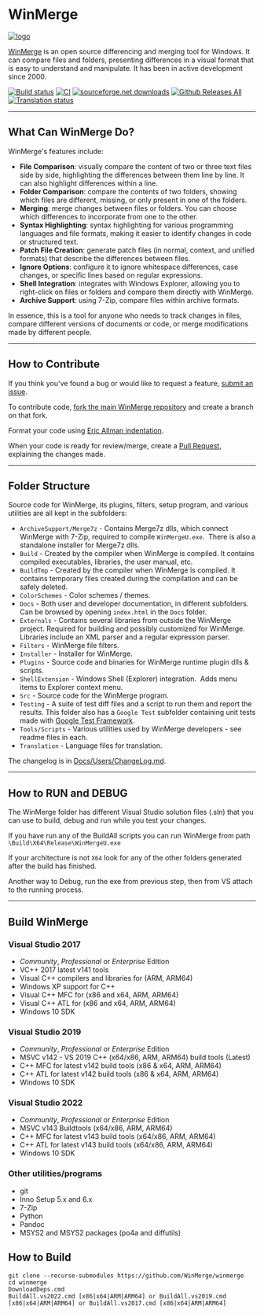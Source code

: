 # WinMerge

[![logo](Docs/Logos/WinMerge_logo_24bit.png)](https://github.com/WinMerge/winmerge)

[WinMerge](https://winmerge.org/) is an open source differencing and merging tool for Windows. It can compare files and folders, presenting differences in a visual format that is easy to understand and manipulate. It has been in active development since 2000.

[![Build status](https://ci.appveyor.com/api/projects/status/h3v3ap1kswi1tyyt?svg=true)](https://ci.appveyor.com/project/sdottaka/winmerge/build/artifacts)
[![CI](https://github.com/WinMerge/winmerge/workflows/CI/badge.svg)](https://github.com/WinMerge/winmerge/actions)
[![sourceforge.net downloads](https://img.shields.io/sourceforge/dt/winmerge)](https://sourceforge.net/projects/winmerge/files/)
[![Github Releases All](https://img.shields.io/github/downloads/winmerge/winmerge/total.svg)](https://github.com/WinMerge/winmerge/releases/latest)
[![Translation status](https://img.shields.io/badge/translations-38-green)](https://github.com/WinMerge/winmerge/blob/master/Translations/TranslationsStatus.md)

---

## What Can WinMerge Do?

WinMerge's features include:

- **File Comparison**: visually compare the content of two or three text files side by side, highlighting the differences between them line by line. It can also highlight differences within a line.
- **Folder Comparison**: compare the contents of two folders, showing which files are different, missing, or only present in one of the folders.
- **Merging**: merge changes between files or folders. You can choose which differences to incorporate from one to the other.
- **Syntax Highlighting**: syntax highlighting for various programming languages and file formats, making it easier to identify changes in code or structured text.
- **Patch File Creation**: generate patch files (in normal, context, and unified formats) that describe the differences between files.
- **Ignore Options**: configure it to ignore whitespace differences, case changes, or specific lines based on regular expressions.
- **Shell Integration**: integrates with Windows Explorer, allowing you to right-click on files or folders and compare them directly with WinMerge.
- **Archive Support**: using 7-Zip, compare files within archive formats.

In essence, this is a tool for anyone who needs to track changes in files, compare different versions of documents or code, or merge modifications made by different people.

---

## How to Contribute

If you think you've found a bug or would like to request a feature, [submit an issue](https://github.com/WinMerge/winmerge/issues).

To contribute code, [fork the main WinMerge repository](https://github.com/WinMerge/winmerge/fork) and create a branch on that fork.

Format your code using [Eric Allman indentation](https://en.wikipedia.org/wiki/Indentation_style#Allman_style).

When your code is ready for review/merge, create a [Pull Request](https://github.com/WinMerge/winmerge/pulls), explaining the changes made.

---

## Folder Structure

Source code for WinMerge, its plugins, filters, setup program, and various utilities are all kept in the subfolders:

- `ArchiveSupport/Merge7z` - Contains Merge7z dlls, which connect WinMerge with 7-Zip, required to compile `WinMergeU.exe`.  There is also a standalone installer for Merge7z dlls.
- `Build` - Created by the compiler when WinMerge is compiled. It contains compiled executables, libraries, the user manual, etc.
- `BuildTmp` - Created by the compiler when WinMerge is compiled. It contains temporary files created during the compilation and can be safely deleted.
- `ColorSchemes` - Color schemes / themes.
- `Docs` - Both user and developer documentation, in different subfolders. Can be browsed by opening `index.html` in the `Docs` folder.
- `Externals` - Contains several libraries from outside the WinMerge project. Required for building and possibly customized for WinMerge. Libraries include an XML parser and a regular expression parser.
- `Filters` - WinMerge file filters.
- `Installer` - Installer for WinMerge.
- `Plugins` - Source code and binaries for WinMerge runtime plugin dlls & scripts.
- `ShellExtension` - Windows Shell (Explorer) integration.  Adds menu items to Explorer context menu.
- `Src` - Source code for the WinMerge program.
- `Testing` - A suite of test diff files and a script to run them and report the results. This folder also has a `Google Test` subfolder containing unit tests made with [Google Test Framework](https://github.com/google/googletest).
- `Tools/Scripts` - Various utilities used by WinMerge developers - see readme files in each.
- `Translation` - Language files for translation.

The changelog is in [Docs/Users/ChangeLog.md](https://github.com/WinMerge/winmerge/blob/master/Docs/Users/ChangeLog.md).

---

## How to RUN and DEBUG

The WinMerge folder has different Visual Studio solution files (.sln) that you can use to build, debug and run while you test your changes.

If you have run any of the BuildAll scripts you can run WinMerge from path `\Build\X64\Release\WinMergeU.exe`

If your architecture is not `X64` look for any of the other folders generated after the build has finished.

Another way to Debug, run the exe from previous step, then from VS attach to the running process.

---

## Build WinMerge

### Visual Studio 2017

- *Community*, *Professional* or *Enterprise* Edition
- VC++ 2017 latest v141 tools
- Visual C++ compilers and libraries for (ARM, ARM64)
- Windows XP support for C++
- Visual C++ MFC for (x86 and x64, ARM, ARM64)
- Visual C++ ATL for (x86 and x64, ARM, ARM64)
- Windows 10 SDK

### Visual Studio 2019

- *Community*, *Professional* or *Enterprise* Edition
- MSVC v142 - VS 2019 C++ (x64/x86, ARM, ARM64) build tools (Latest)
- C++ MFC for latest v142 build tools (x86 & x64, ARM, ARM64)
- C++ ATL for latest v142 build tools (x86 & x64, ARM, ARM64)
- Windows 10 SDK

### Visual Studio 2022

- *Community*, *Professional* or *Enterprise* Edition
- MSVC v143 Buildtools (x64/x86, ARM, ARM64)
- C++ MFC for latest v143 build tools (x64/x86, ARM, ARM64)
- C++ ATL for latest v143 build tools (x64/x86, ARM, ARM64)
- Windows 10 SDK

### Other utilities/programs

- git
- Inno Setup 5.x and 6.x
- 7-Zip
- Python
- Pandoc
- MSYS2 and MSYS2 packages (po4a and diffutils)

## How to Build

```git
git clone --recurse-submodules https://github.com/WinMerge/winmerge
cd winmerge
DownloadDeps.cmd
BuildAll.vs2022.cmd [x86|x64|ARM|ARM64] or BuildAll.vs2019.cmd [x86|x64|ARM|ARM64] or BuildAll.vs2017.cmd [x86|x64|ARM|ARM64]
```
